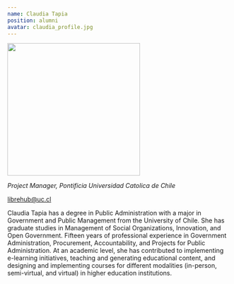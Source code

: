 ```yaml
---
name: Claudia Tapia
position: alumni
avatar: claudia_profile.jpg
---
```


<img width="300" src="{{site.baseurl}}/images/people/{{page.avatar}}" data-action="zoom">

_Project Manager, Pontificia Universidad Catolica de Chile_<br>

<i class="fa fa-envelope-o"></i> librehub@uc.cl

Claudia Tapia has a degree in Public Administration with a major in Government and Public Management from the University of Chile. She has graduate studies in Management of Social Organizations, Innovation, and Open Government. Fifteen years of professional experience in Government Administration, Procurement, Accountability, and Projects for Public Administration. At an academic level, she has contributed to implementing e-learning initiatives, teaching and generating educational content, and designing and implementing courses for different modalities (in-person, semi-virtual, and virtual) in higher education institutions.
